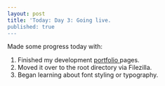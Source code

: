 ```yaml
---
layout: post
title: 'Today: Day 3: Going live.
published: true
---
```


Made some progress today with:
1. Finished my development <a href="www.josephbalog.com/portfolio"> portfolio </a> pages.
2. Moved it over to the root directory via Filezilla.
3. Began learning about font styling or typography.

